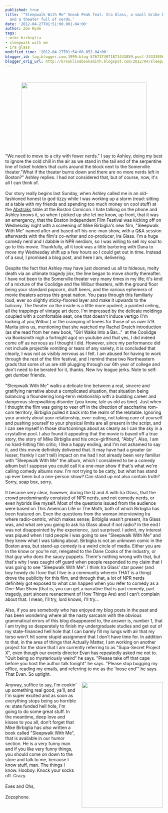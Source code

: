 ```yaml
---
published: true
title: '"Sleepwalk With Me" Sneak Peak feat. Ira Glass, a small bribe between booksellers,
  and a theater full of nerds.'
date: '2012-04-27T01:51:00.001-04:00'
author: Zoe Hyde
tags:
- mike birbiglia
- sleepwalk with me
- ira glass
modified_time: '2012-04-27T01:54:08.052-04:00'
blogger_id: tag:blogger.com,1999:blog-5767374071871443859.post-2433395607783936673
blogger_orig_url: http://brooklinebooksmith.blogspot.com/2012/04/sleepwalk-with-me-sneak-peak-feat-ira.html
---
```


<br /><div class="separator" style="clear: both; text-align: center;"><a href="http://www.hollywoodreporter.com/sites/default/files/2012/01/Sleepwalk_With_Me.jpg" imageanchor="1" style="margin-left: 1em; margin-right: 1em;"><img border="0" height="225" src="http://www.hollywoodreporter.com/sites/default/files/2012/01/Sleepwalk_With_Me.jpg" width="400" /></a></div>"We need to move to a city with fewer nerds." I say to Ashley, doing my best to ignore the cold chill in the air as we stand in the tail end of the serpentine line of ticket holders that curls around the block next to the Somerville theater."What if the theater burns down and there are no more nerds left in Boston?" Ashley replies. I had not considered that, but of course, now, it's all I can think of.<br /><br />Our story really begins last Sunday, when Ashley called me in an old-fashioned honest to god tizzy while I was working up a storm (read: sitting at a table with my friends and spending too much money on cool stuff) at the <a href="http://abstraks.com/">Abstraks</a> table at the Boston Comicon. I hate talking on the phone and Ashley knows it, so when I picked up she let me know, up front, that it was an emergency, that the Boston Independent Film Festival was kicking off on Wednesday night with a screening of Mike Birbiglia's new film, "Sleepwalk With Me" named after and based off his one-man show, with a Q&amp;A session afterwards with the film's co-writer and co-producer, Ira Glass. I'm a huge comedy nerd and I dabble in NPR nerdism, so I was willing to sell my soul to go to this movie. Thankfully, all it took was a little bartering with Dana to move my Wednesday shift up a few hours so I could get out in time. Instead of a soul, I promised a blog post, and here I am, delivering.<br /><br />Despite the fact that Ashley may have just doomed us all to hideous, melty death via an ultimate tragedy jinx, the line began to move shortly thereafter. I have not been to the Somerville theater very many times in my life; it's kind of a mixture of the Coolidge and the Wilbur theaters, with the ground floor being your standard popcorn, draft beers, and the various ephemera of movie theaters across this great nation. You pass through this familiarly loud, ever so slightly sticky-floored layer and make it upwards to the balcony. The theater on the inside is a little more opulent; a painted ceiling, all the trappings of vintage art deco. I'm impressed by the delicate moldings coupled with a comfortable seat, one that doesn't induce vertigo (I'm looking at you,Wilbur.) or the cramping of knees for those of us over 5'9. Marita joins us, mentioning that she watched my Rachel Dratch introduction (as she read from her new book, "Girl Walks Into a Bar..." &nbsp;at the Coolidge via Booksmith nigh a fortnight ago) on youtube and that yes, I did indeed come off as nervous as I thought I did. However, since my performance did not include projectile vomiting or tears of any variety, it is concluded that clearly, I was not as visibly nervous as I felt. I am abused for having to work through the rest of the film festival, and I remind these two Northeastern grads that some of us are still plugging through our 6th year of college and don't need to be berated for it, thanks. New Ivy league jerks. Note to self: get dumber friends.<br /><br />"Sleepwalk With Me" walks a delicate line between a real, sincere and gratifying narrative about a complicated situation, that situation being balancing a floundering long-term relationship with a budding career and dangerous sleepwalking disorder (you know, tale as old as time). Just when I thought the film was going to veer off in the direction of saccharine rom-com territory, Birbiglia pulled it back into the realm of the relatable. Ignoring your anxiety about your relationship, over-eating, not taking care of yourself and pushing yourself to your physical limits are all present in the script, and I can see myself in those shortcomings about as clearly as I can the sky in a crystalline pool. I also found it appealing that the movie is based off a true story, the story of Mike Birbiglia and his once-girlfriend, "Abby". Also, I am no hard-hitting film critic; I like a happy ending, and I'm not ashamed to say it, and this movie definitely delivered that. It may have had a greater (or lesser, frankly I can't tell) impact on me had I not already been very familiar with "Sleepwalk With Me" the album, which I considered to be a comedy album but I suppose you could call it a one-man show if that's what we're calling comedy albums now. I'm not trying to be catty, but what has stand up ever been but a one-person show? Can stand up not also contain truth? Sorry, soap box, sorry.<br /><br />It became very clear, however, during the Q and A with Ira Glass, that the crowd predominantly consisted of NPR nerds, and not comedy nerds, or even hybrids like myself. Most of the questions issued from the audience were based on This American Life or The Moth, both of which Birbiglia has been featured on. Even the questions from the woman&nbsp;interviewing Ira where radio-centric, which makes sense; Birbiglia wasn't present, Ira Glass was, and what are you going to ask Ira Glass about if not radio? In the end I was not&nbsp;disappointed&nbsp;by the experience, &nbsp;just surprised. I admit, my interest was piqued when I told people I was going to see "Sleepwalk With Me" and they knew what I was talking about. Birbiglia is not an unknown comic in the Boston area, but stand-up comedy is a weird circle of media. Either you are in the know or you're not, relegated to the Dane Cooks of the industry, or that guy who does the saucy puppets. There's nothing wrong with that, but that's why I was caught off guard when people responded to my claim that I was going to see "Sleepwalk With Me". I think Ira Glass' star power (and boy howdy do I love that I live in a community wherein THAT is a thing) drove the publicity for this film, and through that, a lot of NPR nerds definitely got exposed to what can happen when you refer to comedy as a One-Man Show (that is, you can get a narrative that is part comedy, part tragedy, part sincere reenactment of How Things Are) and I can't complain about that. I mean, I'll try, lord knows, I'll try...<br /><br />Also, if you are somebody who has enjoyed my blog posts in the past and has been wondering where all the nasty sarcasm with the obvious grammatical errors of this blog&nbsp;disappeared&nbsp;to, the answer is, number 1, that I am trying so desperately to finish my&nbsp;undergraduate&nbsp;studies and get out of my state-financed hell hole that I can barely fill my lungs with air that my torso won't hit some stupid assignment that I don't have time for. In addition to that, in the area of things that Actually Matter, I am working on another project for the store that I am currently referring to as "Supa-Secret Project X", even though our events director Evan has repeatedly asked me not to. "Quit being so mysteriously weird" he says. "Please take off that cape before you host the author talk tonight" he says. "Please stop bugging my office, reading my emails, and referring to me as the 'loose end'" he says. That Evan. So uptight.<br /><br /><div class="separator" style="clear: both; text-align: center;"><a href="http://booksaremyboyfriends.files.wordpress.com/2011/07/sleepwalk-with-me.jpg" imageanchor="1" style="clear: right; float: right; margin-bottom: 1em; margin-left: 1em;"><img border="0" height="400" src="http://booksaremyboyfriends.files.wordpress.com/2011/07/sleepwalk-with-me.jpg" width="259" /></a></div>Anyway, suffice to say, I'm cookin' up something real good, ya'll, and I'm super excited and as soon as everything stops being so horrible re: state funded hell hole, I'm going to do some great stuff. In the meantime, deep love and kisses to you all, don't forget that Mike Birbiglia has <i>also </i>written a book called "Sleepwalk With Me", that is available in our humor section. He is a very funny man and if you like very funny things, you should come on down to the store and talk to me, because I know stuff, man. The things I know. Hooboy. Knock your socks off. Crazy.<br /><br />Exes and Ohs,<br /><br />Zozophone.<br /><br /><br /><br /><br />